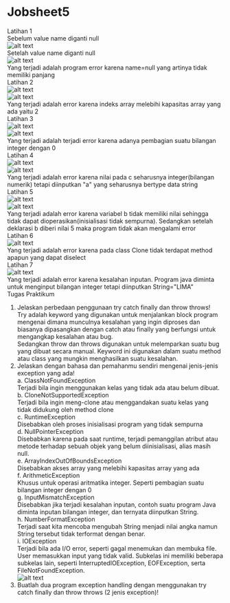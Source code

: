 # Jobsheet5
Latihan 1<br>
Sebelum value name diganti null<br>
![alt text](https://github.com/Raditya44/Jobsheet5/blob/master/1.1.PNG)<br>
Setelah value name diganti null<br>
![alt text](https://github.com/Raditya44/Jobsheet5/blob/master/1.2.PNG)<br>
Yang terjadi adalah program error karena name=null yang artinya tidak memiliki panjang<br>
Latihan 2<br>
![alt text](https://github.com/Raditya44/Jobsheet5/blob/master/2.1.PNG)<br>
![alt text](https://github.com/Raditya44/Jobsheet5/blob/master/2.2.PNG)<br>
Yang terjadi adalah error karena indeks array melebihi kapasitas array yang ada yaitu 2<br>
Latihan 3<br>
![alt text](https://github.com/Raditya44/Jobsheet5/blob/master/3.1.PNG)<br>
![alt text](https://github.com/Raditya44/Jobsheet5/blob/master/3.2.PNG)<br>
Yang terjadi adalah terjadi error karena adanya pembagian suatu bilangan integer dengan 0<br>
Latihan 4<br>
![alt text](https://github.com/Raditya44/Jobsheet5/blob/master/4.1.PNG)<br>
![alt text](https://github.com/Raditya44/Jobsheet5/blob/master/4.2.PNG)<br>
Yang terjadi adalah error karena nilai pada c seharusnya integer(bilangan numerik) tetapi  diinputkan "a" yang seharusnya bertype data string<br>
Latihan 5<br>
![alt text](https://github.com/Raditya44/Jobsheet5/blob/master/5.1.PNG)<br>
![alt text](https://github.com/Raditya44/Jobsheet5/blob/master/5.2.PNG)<br>
Yang terjadi adalah error karena variabel b tidak memiliki nilai sehingga tidak dapat dioperasikan(inisialisasi tidak sempurna). Sedangkan setelah deklarasi b diberi nilai 5 maka program tidak akan mengalami error<br>
Latihan 6<br>
![alt text](https://github.com/Raditya44/Jobsheet5/blob/master/6.1.PNG)<br>
Yang terjadi adalah error karena pada class Clone tidak terdapat method apapun yang dapat diselect<br>
Latihan 7<br>
![alt text](https://github.com/Raditya44/Jobsheet5/blob/master/7.1.PNG)<br>
Yang terjadi adalah error karena kesalahan inputan. Program java diminta untuk menginput bilangan integer tetapi diinputkan String="LIMA"<br>
Tugas Praktikum<br>
1.	Jelaskan perbedaan penggunaan try catch finally dan throw throws!<br>
Try adalah keyword yang digunakan untuk menjalankan block program mengenai dimana munculnya kesalahan yang ingin diproses dan biasanya dipasangkan dengan catch atau finally yang berfungsi untuk mengangkap kesalahan atau bug.<br>
Sedangkan throw dan throws digunakan untuk melemparkan suatu bug yang dibuat secara manual. Keyword ini digunakan dalam suatu method atau class yang mungkin menghasilkan suatu kesalahan.<br>
2.	Jelaskan dengan bahasa dan pemahanmu sendiri mengenai jenis-jenis exception yang ada!<br>
a.	ClassNotFoundException<br>
Terjadi bila ingin menggunakan kelas yang tidak ada atau belum dibuat. <br>
b.	CloneNotSupportedException <br>
Terjadi bila ingin meng-clone atau menggandakan suatu kelas yang tidak didukung oleh method clone<br>
c.	RuntimeException <br>
Disebabkan oleh proses inisialisasi program yang tidak sempurna<br>
d.	NullPointerException<br>
Disebabkan karena pada saat runtime, terjadi pemanggilan atribut atau metode terhadap sebuah objek yang belum diinisialisasi, alias masih null. <br>
e.	ArrayIndexOutOfBoundsException<br>
Disebabkan akses array yang melebihi kapasitas array yang ada <br>
f.	ArithmeticException<br>
Khusus untuk operasi aritmatika integer. Seperti pembagian suatu bilangan integer dengan 0<br>
g.	InputMismatchException<br>
Disebabkan jika terjadi kesalahan inputan, contoh suatu program Java diminta inputan bilangan integer, dan ternyata diinputkan String.<br>
h.	NumberFormatException <br>
Terjadi saat kita mencoba mengubah String menjadi nilai angka namun String tersebut tidak terformat dengan benar.<br>
i.	IOException<br>
Terjadi bila ada I/O error, seperti gagal menemukan dan membuka file. User memasukkan input yang tidak valid. Subkelas ini memiliki beberapa subkelas lain, seperti InterruptedIOException, EOFException, serta FileNotFoundException.<br>
![alt text](https://github.com/Raditya44/Jobsheet5/blob/master/TP1.PNG)<br>
3.	Buatlah dua program exception handling dengan menggunakan try catch finally dan throw throws (2 jenis exception)!<br>


